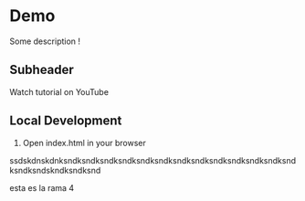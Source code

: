 # Demo

Some description
!

## Subheader

Watch tutorial on YouTube

## Local Development

1. Open index.html in your browser

ssdskdnskdnksndksndksndksndksndksndksndksndksndksndksndksndksndksndksndskndksndksnd

esta es la rama 4
